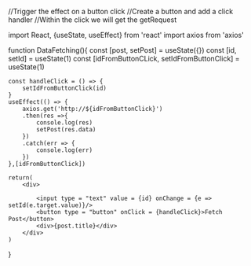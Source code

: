 //Trigger the effect on a button click
//Create a button and add a click handler
//Within the click we will get the getRequest

import React, {useState, useEffect} from 'react'
import axios from 'axios'

function DataFetching(){
    const [post, setPost] = useState({})
    const [id, setId] = useState(1)
    const [idFromButtonCLick, setIdFromButtonClick] = useState(1)

    const handleClick = () => {
        setIdFromButtonClick(id)
    }
    useEffect(() => {
        axios.get('http://${idFromButtonClick}')
        .then(res =>{
            console.log(res)
            setPost(res.data)
        })
        .catch(err => {
            console.log(err)
        })
    },[idFromButtonClick])

    return(
        <div>
        
            <input type = "text" value = {id} onChange = {e => setId(e.target.value)}/>
            <button type = "button" onClick = {handleClick}>Fetch Post</button>
            <div>{post.title}</div>
        </div>
    )
}


